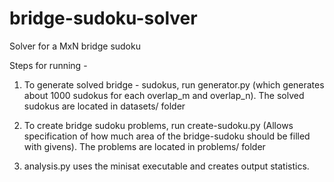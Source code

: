 # bridge-sudoku-solver
Solver for a MxN bridge sudoku

Steps for running -

1. To generate solved bridge - sudokus, run generator.py (which generates about 1000 sudokus for each overlap_m and overlap_n). The solved sudokus are located in datasets/ folder

2. To create bridge sudoku problems, run create-sudoku.py (Allows specification of how much area of the bridge-sudoku should be filled with givens). The problems are located in problems/ folder

3. analysis.py uses the minisat executable and creates output statistics.
